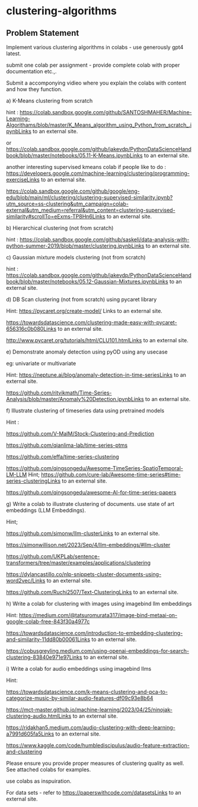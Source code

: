 # clustering-algorithms

## Problem Statement

Implement various clustering algorithms in colabs - use generously gpt4 latest.

 

submit one colab per assignment - provide complete colab with proper documentation etc.,. 

Submit a accomponying vidieo where you explain the colabs with content and how they function.

 

a) K-Means clustering from scratch

hint : https://colab.sandbox.google.com/github/SANTOSHMAHER/Machine-Learning-Algorithams/blob/master/K_Means_algorithm_using_Python_from_scratch_.ipynbLinks to an external site.

or https://colab.sandbox.google.com/github/jakevdp/PythonDataScienceHandbook/blob/master/notebooks/05.11-K-Means.ipynbLinks to an external site.

another interesting supervised kmeans colab if people like to do : https://developers.google.com/machine-learning/clustering/programming-exerciseLinks to an external site.

https://colab.sandbox.google.com/github/google/eng-edu/blob/main/ml/clustering/clustering-supervised-similarity.ipynb?utm_source=ss-clustering&utm_campaign=colab-external&utm_medium=referral&utm_content=clustering-supervised-similarity#scrollTo=eExms-TP8Hn6Links to an external site.

 

b) Hierarchical clustering (not from scratch)

hint : https://colab.sandbox.google.com/github/saskeli/data-analysis-with-python-summer-2019/blob/master/clustering.ipynbLinks to an external site.

c) Gaussian mixture models clustering (not from scratch)

 

hint : https://colab.sandbox.google.com/github/jakevdp/PythonDataScienceHandbook/blob/master/notebooks/05.12-Gaussian-Mixtures.ipynbLinks to an external site.

 

d) DB Scan clustering (not from scratch) using pycaret library 

Hint: https://pycaret.org/create-model/ Links to an external site. 

https://towardsdatascience.com/clustering-made-easy-with-pycaret-656316c0b080Links to an external site.

http://www.pycaret.org/tutorials/html/CLU101.htmlLinks to an external site.

e) Demonstrate anomaly detection using pyOD using any usecase

eg: univariate or multivariate 

 

Hint: https://neptune.ai/blog/anomaly-detection-in-time-seriesLinks to an external site.

https://github.com/ritvikmath/Time-Series-Analysis/blob/master/Anomaly%20Detection.ipynbLinks to an external site.

 

f) Illustrate clustering of timeseries data using pretrained models 

Hint : 

https://github.com/V-MalM/Stock-Clustering-and-Prediction

https://github.com/qianlima-lab/time-series-ptms

https://github.com/effa/time-series-clustering

https://github.com/qingsongedu/Awesome-TimeSeries-SpatioTemporal-LM-LLM
Hint; https://github.com/cure-lab/Awesome-time-series#time-series-clusteringLinks to an external site.

https://github.com/qingsongedu/awesome-AI-for-time-series-papers

 

g) Write a colab to illustrate clustering  of documents. use state of art embeddings (LLM Embeddings).

Hint;

https://github.com/simonw/llm-clusterLinks to an external site.

https://simonwillison.net/2023/Sep/4/llm-embeddings/#llm-cluster

 

https://github.com/UKPLab/sentence-transformers/tree/master/examples/applications/clustering

https://dylancastillo.co/nlp-snippets-cluster-documents-using-word2vec/Links to an external site. 

https://github.com/Ruchi2507/Text-ClusteringLinks to an external site.

 

h) Write a colab for clustering with images using imagebind llm embeddings 

Hint: https://medium.com/@tatsuromurata317/image-bind-metaai-on-google-colab-free-843f30a4977c

https://towardsdatascience.com/introduction-to-embedding-clustering-and-similarity-11dd80b00061Links to an external site.

https://cobusgreyling.medium.com/using-openai-embeddings-for-search-clustering-83840e971e97Links to an external site.

i) Write a colab for audio embeddings using imagebind llms

Hint:

https://towardsdatascience.com/k-means-clustering-and-pca-to-categorize-music-by-similar-audio-features-df09c93e8b64

https://mct-master.github.io/machine-learning/2023/04/25/ninojak-clustering-audio.htmlLinks to an external site.

https://ridakhan5.medium.com/audio-clustering-with-deep-learning-a7991d605fa5Links to an external site.

https://www.kaggle.com/code/humblediscipulus/audio-feature-extraction-and-clustering

 

Please ensure you provide proper measures of clustering quality as well. See attached colabs for examples.

use colabs as inspuiration.

 

For data sets - refer to https://paperswithcode.com/datasetsLinks to an external site.

 
